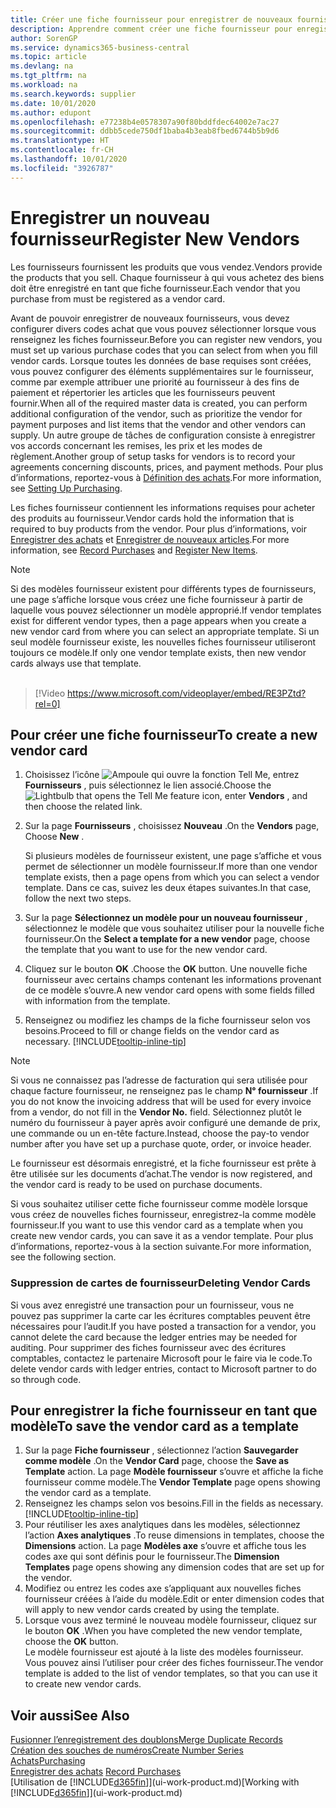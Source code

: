 ```yaml
---
title: Créer une fiche fournisseur pour enregistrer de nouveaux fournisseurs | Microsoft Docs
description: Apprendre comment créer une fiche fournisseur pour enregistrer un nouveau fournisseur.
author: SorenGP
ms.service: dynamics365-business-central
ms.topic: article
ms.devlang: na
ms.tgt_pltfrm: na
ms.workload: na
ms.search.keywords: supplier
ms.date: 10/01/2020
ms.author: edupont
ms.openlocfilehash: e77238b4e0578307a90f80bddfdec64002e7ac27
ms.sourcegitcommit: ddbb5cede750df1baba4b3eab8fbed6744b5b9d6
ms.translationtype: HT
ms.contentlocale: fr-CH
ms.lasthandoff: 10/01/2020
ms.locfileid: "3926787"
---
```

# <a name="register-new-vendors"></a><span data-ttu-id="b1823-103">Enregistrer un nouveau fournisseur</span><span class="sxs-lookup"><span data-stu-id="b1823-103">Register New Vendors</span></span>

<span data-ttu-id="b1823-104">Les fournisseurs fournissent les produits que vous vendez.</span><span class="sxs-lookup"><span data-stu-id="b1823-104">Vendors provide the products that you sell.</span></span> <span data-ttu-id="b1823-105">Chaque fournisseur à qui vous achetez des biens doit être enregistré en tant que fiche fournisseur.</span><span class="sxs-lookup"><span data-stu-id="b1823-105">Each vendor that you purchase from must be registered as a vendor card.</span></span>

<span data-ttu-id="b1823-106">Avant de pouvoir enregistrer de nouveaux fournisseurs, vous devez configurer divers codes achat que vous pouvez sélectionner lorsque vous renseignez les fiches fournisseur.</span><span class="sxs-lookup"><span data-stu-id="b1823-106">Before you can register new vendors, you must set up various purchase codes that you can select from when you fill vendor cards.</span></span> <span data-ttu-id="b1823-107">Lorsque toutes les données de base requises sont créées, vous pouvez configurer des éléments supplémentaires sur le fournisseur, comme par exemple attribuer une priorité au fournisseur à des fins de paiement et répertorier les articles que les fournisseurs peuvent fournir.</span><span class="sxs-lookup"><span data-stu-id="b1823-107">When all of the required master data is created, you can perform additional configuration of the vendor, such as prioritize the vendor for payment purposes and list items that the vendor and other vendors can supply.</span></span> <span data-ttu-id="b1823-108">Un autre groupe de tâches de configuration consiste à enregistrer vos accords concernant les remises, les prix et les modes de règlement.</span><span class="sxs-lookup"><span data-stu-id="b1823-108">Another group of setup tasks for vendors is to record your agreements concerning discounts, prices, and payment methods.</span></span> <span data-ttu-id="b1823-109">Pour plus d’informations, reportez-vous à [Définition des achats](purchasing-setup-purchasing.md).</span><span class="sxs-lookup"><span data-stu-id="b1823-109">For more information, see [Setting Up Purchasing](purchasing-setup-purchasing.md).</span></span>

<span data-ttu-id="b1823-110">Les fiches fournisseur contiennent les informations requises pour acheter des produits au fournisseur.</span><span class="sxs-lookup"><span data-stu-id="b1823-110">Vendor cards hold the information that is required to buy products from the vendor.</span></span> <span data-ttu-id="b1823-111">Pour plus d’informations, voir [Enregistrer des achats](purchasing-how-record-purchases.md) et [Enregistrer de nouveaux articles](inventory-how-register-new-items.md).</span><span class="sxs-lookup"><span data-stu-id="b1823-111">For more information, see [Record Purchases](purchasing-how-record-purchases.md) and [Register New Items](inventory-how-register-new-items.md).</span></span>

> [!NOTE]  
> <span data-ttu-id="b1823-112">Si des modèles fournisseur existent pour différents types de fournisseurs, une page s’affiche lorsque vous créez une fiche fournisseur à partir de laquelle vous pouvez sélectionner un modèle approprié.</span><span class="sxs-lookup"><span data-stu-id="b1823-112">If vendor templates exist for different vendor types, then a page appears when you create a new vendor card from where you can select an appropriate template.</span></span> <span data-ttu-id="b1823-113">Si un seul modèle fournisseur existe, les nouvelles fiches fournisseur utiliseront toujours ce modèle.</span><span class="sxs-lookup"><span data-stu-id="b1823-113">If only one vendor template exists, then new vendor cards always use that template.</span></span>
<br><br>  

> [!Video https://www.microsoft.com/videoplayer/embed/RE3PZtd?rel=0]

## <a name="to-create-a-new-vendor-card"></a><span data-ttu-id="b1823-114">Pour créer une fiche fournisseur</span><span class="sxs-lookup"><span data-stu-id="b1823-114">To create a new vendor card</span></span>

1. <span data-ttu-id="b1823-115">Choisissez l’icône ![Ampoule qui ouvre la fonction Tell Me](media/ui-search/search_small.png "Dites-moi ce que vous voulez faire"), entrez **Fournisseurs** , puis sélectionnez le lien associé.</span><span class="sxs-lookup"><span data-stu-id="b1823-115">Choose the ![Lightbulb that opens the Tell Me feature](media/ui-search/search_small.png "Tell me what you want to do") icon, enter **Vendors** , and then choose the related link.</span></span>  
2. <span data-ttu-id="b1823-116">Sur la page **Fournisseurs** , choisissez **Nouveau** .</span><span class="sxs-lookup"><span data-stu-id="b1823-116">On the **Vendors** page, Choose **New** .</span></span>

    <span data-ttu-id="b1823-117">Si plusieurs modèles de fournisseur existent, une page s’affiche et vous permet de sélectionner un modèle fournisseur.</span><span class="sxs-lookup"><span data-stu-id="b1823-117">If more than one vendor template exists, then a page opens from which you can select a vendor template.</span></span> <span data-ttu-id="b1823-118">Dans ce cas, suivez les deux étapes suivantes.</span><span class="sxs-lookup"><span data-stu-id="b1823-118">In that case, follow the next two steps.</span></span>
3. <span data-ttu-id="b1823-119">Sur la page **Sélectionnez un modèle pour un nouveau fournisseur** , sélectionnez le modèle que vous souhaitez utiliser pour la nouvelle fiche fournisseur.</span><span class="sxs-lookup"><span data-stu-id="b1823-119">On the **Select a template for a new vendor** page, choose the template that you want to use for the new vendor card.</span></span>
4. <span data-ttu-id="b1823-120">Cliquez sur le bouton **OK** .</span><span class="sxs-lookup"><span data-stu-id="b1823-120">Choose the **OK** button.</span></span> <span data-ttu-id="b1823-121">Une nouvelle fiche fournisseur avec certains champs contenant les informations provenant de ce modèle s’ouvre.</span><span class="sxs-lookup"><span data-stu-id="b1823-121">A new vendor card opens with some fields filled with information from the template.</span></span>
5. <span data-ttu-id="b1823-122">Renseignez ou modifiez les champs de la fiche fournisseur selon vos besoins.</span><span class="sxs-lookup"><span data-stu-id="b1823-122">Proceed to fill or change fields on the vendor card as necessary.</span></span> [!INCLUDE[tooltip-inline-tip](includes/tooltip-inline-tip_md.md)]

> [!NOTE]  
> <span data-ttu-id="b1823-123">Si vous ne connaissez pas l’adresse de facturation qui sera utilisée pour chaque facture fournisseur, ne renseignez pas le champ **N° fournisseur** .</span><span class="sxs-lookup"><span data-stu-id="b1823-123">If you do not know the invoicing address that will be used for every invoice from a vendor, do not fill in the **Vendor No.** field.</span></span> <span data-ttu-id="b1823-124">Sélectionnez plutôt le numéro du fournisseur à payer après avoir configuré une demande de prix, une commande ou un en-tête facture.</span><span class="sxs-lookup"><span data-stu-id="b1823-124">Instead, choose the pay-to vendor number after you have set up a purchase quote, order, or invoice header.</span></span>

<span data-ttu-id="b1823-125">Le fournisseur est désormais enregistré, et la fiche fournisseur est prête à être utilisée sur les documents d’achat.</span><span class="sxs-lookup"><span data-stu-id="b1823-125">The vendor is now registered, and the vendor card is ready to be used on purchase documents.</span></span>

<span data-ttu-id="b1823-126">Si vous souhaitez utiliser cette fiche fournisseur comme modèle lorsque vous créez de nouvelles fiches fournisseur, enregistrez-la comme modèle fournisseur.</span><span class="sxs-lookup"><span data-stu-id="b1823-126">If you want to use this vendor card as a template when you create new vendor cards, you can save it as a vendor template.</span></span> <span data-ttu-id="b1823-127">Pour plus d’informations, reportez-vous à la section suivante.</span><span class="sxs-lookup"><span data-stu-id="b1823-127">For more information, see the following section.</span></span>

### <a name="deleting-vendor-cards"></a><span data-ttu-id="b1823-128">Suppression de cartes de fournisseur</span><span class="sxs-lookup"><span data-stu-id="b1823-128">Deleting Vendor Cards</span></span>
<span data-ttu-id="b1823-129">Si vous avez enregistré une transaction pour un fournisseur, vous ne pouvez pas supprimer la carte car les écritures comptables peuvent être nécessaires pour l’audit.</span><span class="sxs-lookup"><span data-stu-id="b1823-129">If you have posted a transaction for a vendor, you cannot delete the card because the ledger entries may be needed for auditing.</span></span> <span data-ttu-id="b1823-130">Pour supprimer des fiches fournisseur avec des écritures comptables, contactez le partenaire Microsoft pour le faire via le code.</span><span class="sxs-lookup"><span data-stu-id="b1823-130">To delete vendor cards with ledger entries, contact to Microsoft partner to do so through code.</span></span>

## <a name="to-save-the-vendor-card-as-a-template"></a><span data-ttu-id="b1823-131">Pour enregistrer la fiche fournisseur en tant que modèle</span><span class="sxs-lookup"><span data-stu-id="b1823-131">To save the vendor card as a template</span></span>
1. <span data-ttu-id="b1823-132">Sur la page **Fiche fournisseur** , sélectionnez l’action **Sauvegarder comme modèle** .</span><span class="sxs-lookup"><span data-stu-id="b1823-132">On the **Vendor Card** page, choose the **Save as Template** action.</span></span> <span data-ttu-id="b1823-133">La page **Modèle fournisseur** s’ouvre et affiche la fiche fournisseur comme modèle.</span><span class="sxs-lookup"><span data-stu-id="b1823-133">The **Vendor Template** page opens showing the vendor card as a template.</span></span>
2. <span data-ttu-id="b1823-134">Renseignez les champs selon vos besoins.</span><span class="sxs-lookup"><span data-stu-id="b1823-134">Fill in the fields as necessary.</span></span> [!INCLUDE[tooltip-inline-tip](includes/tooltip-inline-tip_md.md)]
3. <span data-ttu-id="b1823-135">Pour réutiliser les axes analytiques dans les modèles, sélectionnez l’action **Axes analytiques** .</span><span class="sxs-lookup"><span data-stu-id="b1823-135">To reuse dimensions in templates, choose the **Dimensions** action.</span></span> <span data-ttu-id="b1823-136">La page **Modèles axe** s’ouvre et affiche tous les codes axe qui sont définis pour le fournisseur.</span><span class="sxs-lookup"><span data-stu-id="b1823-136">The **Dimension Templates** page opens showing any dimension codes that are set up for the vendor.</span></span>
4. <span data-ttu-id="b1823-137">Modifiez ou entrez les codes axe s’appliquant aux nouvelles fiches fournisseur créées à l’aide du modèle.</span><span class="sxs-lookup"><span data-stu-id="b1823-137">Edit or enter dimension codes that will apply to new vendor cards created by using the template.</span></span>
5. <span data-ttu-id="b1823-138">Lorsque vous avez terminé le nouveau modèle fournisseur, cliquez sur le bouton **OK** .</span><span class="sxs-lookup"><span data-stu-id="b1823-138">When you have completed the new vendor template, choose the **OK** button.</span></span>  
   <span data-ttu-id="b1823-139">Le modèle fournisseur est ajouté à la liste des modèles fournisseur. Vous pouvez ainsi l’utiliser pour créer des fiches fournisseur.</span><span class="sxs-lookup"><span data-stu-id="b1823-139">The vendor template is added to the list of vendor templates, so that you can use it to create new vendor cards.</span></span>

## <a name="see-also"></a><span data-ttu-id="b1823-140">Voir aussi</span><span class="sxs-lookup"><span data-stu-id="b1823-140">See Also</span></span>
[<span data-ttu-id="b1823-141">Fusionner l’enregistrement des doublons</span><span class="sxs-lookup"><span data-stu-id="b1823-141">Merge Duplicate Records</span></span>](sales-how-merge-duplicate-records.md)  
[<span data-ttu-id="b1823-142">Création des souches de numéros</span><span class="sxs-lookup"><span data-stu-id="b1823-142">Create Number Series</span></span>](ui-create-number-series.md)  
[<span data-ttu-id="b1823-143">Achats</span><span class="sxs-lookup"><span data-stu-id="b1823-143">Purchasing</span></span>](purchasing-manage-purchasing.md)  
<span data-ttu-id="b1823-144">[Enregistrer des achats](purchasing-how-record-purchases.md) </span><span class="sxs-lookup"><span data-stu-id="b1823-144">[Record Purchases](purchasing-how-record-purchases.md) </span></span>  
<span data-ttu-id="b1823-145">[Utilisation de [!INCLUDE[d365fin](includes/d365fin_md.md)]](ui-work-product.md)</span><span class="sxs-lookup"><span data-stu-id="b1823-145">[Working with [!INCLUDE[d365fin](includes/d365fin_md.md)]](ui-work-product.md)</span></span>  
